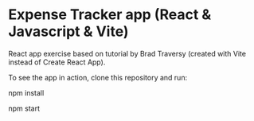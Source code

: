 # Expense Tracker app (React & Javascript & Vite)
React app exercise based on tutorial by Brad Traversy (created with Vite instead of Create React App).

To see the app in action, clone this repository and run:

npm install

npm start
